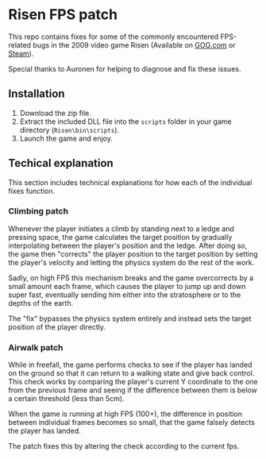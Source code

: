 
# Risen FPS patch

This repo contains fixes for some of the commonly encountered FPS-related bugs in the 2009 video game Risen (Available on [GOG.com](https://www.gog.com/en/game/risen) or [Steam](https://store.steampowered.com/app/40300/Risen/?l=czech)).

Special thanks to Auronen for helping to diagnose and fix these issues.

## Installation

1. Download the zip file.
2. Extract the included DLL file into the `scripts` folder in your game directory (`Risen\bin\scripts`).
3. Launch the game and enjoy.

## Techical explanation

This section includes technical explanations for how each of the individual fixes function.

### Climbing patch

Whenever the player initiates a climb by standing next to a ledge and pressing space, the game calculates the target position by gradually interpolating between the player's position and the ledge. After doing so, the game then "corrects" the player position to the target position by setting the player's velocity and letting the physics system do the rest of the work.

Sadly, on high FPS this mechanism breaks and the game overcorrects by a small amount each frame, which causes the player to jump up and down super fast, eventually sending him either into the stratosphere or to the depths of the earth.

The "fix" bypasses the physics system entirely and instead sets the target position of the player directly.

### Airwalk patch

While in freefall, the game performs checks to see if the player has landed on the ground so that it can return to a walking state and give back control. This check works by comparing the player's current Y coordinate to the one from the previous frame and seeing if the difference between them is below a certain threshold (less than 5cm). 

When the game is running at high FPS (100+), the difference in position between individual frames becomes so small, that the game falsely detects the player has landed.

The patch fixes this by altering the check according to the current fps.

